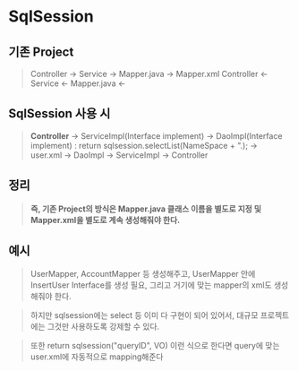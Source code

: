# SqlSession

## 기존 Project

> Controller -&gt; Service -&gt; Mapper.java -&gt; Mapper.xml Controller &lt;- Service &lt;- Mapper.java &lt;-

## SqlSession 사용 시

> **Controller** -&gt; ServiceImpl\(Interface implement\) -&gt; DaoImpl\(Interface implement\) : return sqlsession.selectList\(NameSpace + ".\); -&gt; user.xml -&gt; DaoImpl -&gt; ServiceImpl -&gt; Controller

## 정리

> **즉, 기존 Project의 방식은 Mapper.java 클래스 이름을 별도로 지정 및 Mapper.xml을 별도로 계속 생성해줘야 한다.**

## 예시

> UserMapper, AccountMapper 등 생성해주고, UserMapper 안에 InsertUser Interface를 생성 필요, 그리고 거기에 맞는 mapper의 xml도 생성해줘야 한다.

> 하지만 sqlsession에는 select 등 이미 다 구현이 되어 있어서, 대규모 프로젝트에는 그것만 사용하도록 강제할 수 있다.

> 또한 return sqlsession\("queryID", VO\) 이런 식으로 한다면 query에 맞는 user.xml에 자동적으로 mapping해준다

